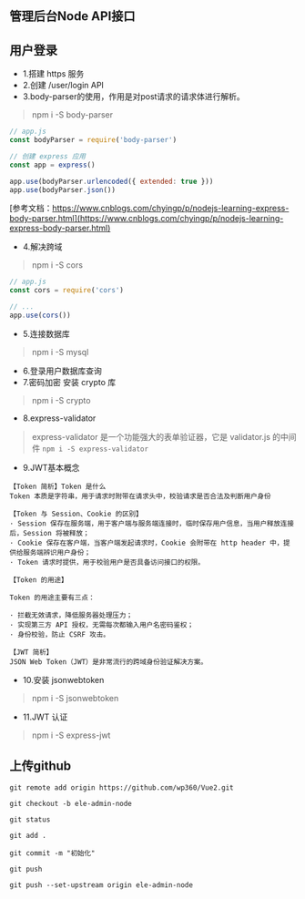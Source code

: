 ## 管理后台Node API接口

## 用户登录
* 1.搭建 https 服务
* 2.创建 /user/login API
* 3.body-parser的使用，作用是对post请求的请求体进行解析。
> npm i -S body-parser
```js
// app.js
const bodyParser = require('body-parser')

// 创建 express 应用
const app = express()

app.use(bodyParser.urlencoded({ extended: true }))
app.use(bodyParser.json())
```
[参考文档：https://www.cnblogs.com/chyingp/p/nodejs-learning-express-body-parser.html](https://www.cnblogs.com/chyingp/p/nodejs-learning-express-body-parser.html)
* 4.解决跨域
> npm i -S cors
```js
// app.js
const cors = require('cors')

// ...
app.use(cors())
```
* 5.连接数据库
> npm i -S mysql
* 6.登录用户数据库查询
* 7.密码加密 安装 crypto 库
> npm i -S crypto
* 8.express-validator
> express-validator 是一个功能强大的表单验证器，它是 validator.js 的中间件
`npm i -S express-validator`
* 9.JWT基本概念
```
【Token 简析】Token 是什么
Token 本质是字符串，用于请求时附带在请求头中，校验请求是否合法及判断用户身份

【Token 与 Session、Cookie 的区别】
· Session 保存在服务端，用于客户端与服务端连接时，临时保存用户信息，当用户释放连接后，Session 将被释放；
· Cookie 保存在客户端，当客户端发起请求时，Cookie 会附带在 http header 中，提供给服务端辨识用户身份；
· Token 请求时提供，用于校验用户是否具备访问接口的权限。

【Token 的用途】

Token 的用途主要有三点：

· 拦截无效请求，降低服务器处理压力；
· 实现第三方 API 授权，无需每次都输入用户名密码鉴权；
· 身份校验，防止 CSRF 攻击。

【JWT 简析】
JSON Web Token（JWT）是非常流行的跨域身份验证解决方案。
```
* 10.安装 jsonwebtoken
> npm i -S jsonwebtoken
* 11.JWT 认证
> npm i -S express-jwt

## 上传github
```
git remote add origin https://github.com/wp360/Vue2.git

git checkout -b ele-admin-node

git status

git add .

git commit -m "初始化"

git push

git push --set-upstream origin ele-admin-node
```